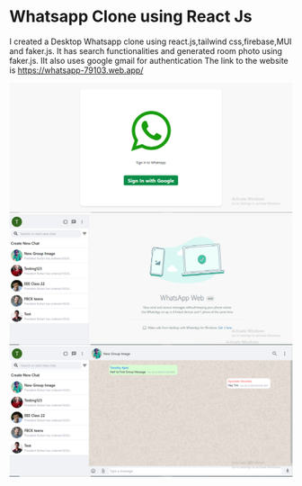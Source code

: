 # Whatsapp Clone using React Js
I created a Desktop Whatsapp clone using react.js,tailwind css,firebase,MUI and faker.js. It has search functionalities and generated room photo using faker.js.  IIt also uses google gmail for authentication The link to the website is https://whatsapp-79103.web.app/





![image1.PNG](https://github.com/Tim1119/whatspp-react-clone/blob/master/src/assets/image1.PNG?raw=true)
![image2.PNG](https://github.com/Tim1119/whatspp-react-clone/blob/master/src/assets/image2.PNG?raw=true)
![image3.PNG](https://github.com/Tim1119/whatspp-react-clone/blob/master/src/assets/image3.PNG?raw=true)
